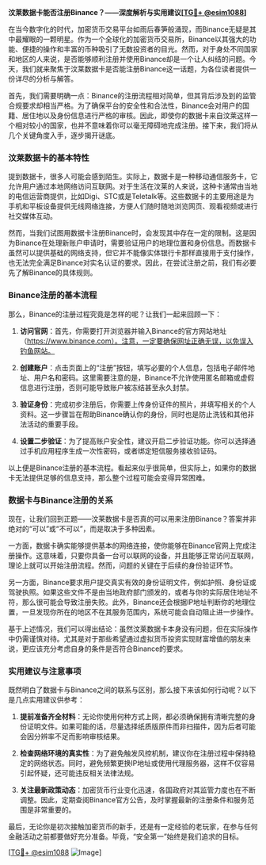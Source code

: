 **汶莱数据卡能否注册Binance？——深度解析与实用建议[[TG💪+ @esim1088](https://t.me/s/esim1088)]**

在当今数字化的时代，加密货币交易平台如雨后春笋般涌现，而Binance无疑是其中最耀眼的一颗明星。作为一个全球化的加密货币交易所，Binance以其强大的功能、便捷的操作和丰富的币种吸引了无数投资者的目光。然而，对于身处不同国家和地区的人来说，是否能够顺利注册并使用Binance却是一个让人纠结的问题。今天，我们就来聚焦于汶莱数据卡是否能注册Binance这一话题，为各位读者提供一份详尽的分析与解答。

首先，我们需要明确一点：Binance的注册流程相对简单，但其背后涉及到的监管合规要求却相当严格。为了确保平台的安全性和合法性，Binance会对用户的国籍、居住地以及身份信息进行严格的审核。因此，即使你的数据卡来自汶莱这样一个相对较小的国家，也并不意味着你可以毫无障碍地完成注册。接下来，我们将从几个关键角度入手，逐步揭开谜底。

### 汶莱数据卡的基本特性

提到数据卡，很多人可能会感到陌生。实际上，数据卡是一种移动通信服务卡，它允许用户通过本地网络访问互联网。对于生活在汶莱的人来说，这种卡通常由当地的电信运营商提供，比如Digi、STC或是Teletalk等。这些数据卡的主要用途是为手机和平板设备提供无线网络连接，方便人们随时随地浏览网页、观看视频或进行社交媒体互动。

然而，当我们试图用数据卡注册Binance时，会发现其中存在一定的限制。这是因为Binance在处理新账户申请时，需要验证用户的地理位置和身份信息。而数据卡虽然可以提供基础的网络支持，但它并不能像实体银行卡那样直接用于支付操作，也无法完全满足Binance对实名认证的要求。因此，在尝试注册之前，我们有必要先了解Binance的具体规则。

### Binance注册的基本流程

那么，Binance的注册过程究竟是怎样的呢？让我们一起来回顾一下：

1. **访问官网**：首先，你需要打开浏览器并输入Binance的官方网站地址（https://www.binance.com）。注意，一定要确保网址正确无误，以免误入钓鱼网站。
   
2. **创建账户**：点击页面上的“注册”按钮，填写必要的个人信息，包括电子邮件地址、用户名和密码。这里需要注意的是，Binance不允许使用匿名邮箱或虚假信息进行注册，否则可能导致账户被冻结甚至永久封禁。

3. **验证身份**：完成初步注册后，你需要上传身份证件的照片，并填写相关的个人资料。这一步骤旨在帮助Binance确认你的身份，同时也是防止洗钱和其他非法活动的重要手段。

4. **设置二步验证**：为了提高账户安全性，建议开启二步验证功能。你可以选择通过手机应用程序生成一次性密码，或者绑定短信服务接收验证码。

以上便是Binance注册的基本流程。看起来似乎很简单，但实际上，如果你的数据卡无法提供足够的信息支持，那么整个过程可能会变得异常困难。

### 数据卡与Binance注册的关系

现在，让我们回到正题——汶莱数据卡是否真的可以用来注册Binance？答案并非绝对的“可以”或“不可以”，而是取决于多种因素。

一方面，数据卡确实能够提供基本的网络连接，使你能够在Binance官网上完成注册操作。这意味着，只要你具备一台可以联网的设备，并且能够正常访问互联网，理论上就可以开始注册流程。然而，问题的关键在于后续的身份验证环节。

另一方面，Binance要求用户提交真实有效的身份证明文件，例如护照、身份证或驾驶执照。如果这些文件不是由当地政府部门颁发的，或者与你的实际居住地址不符，那么很可能会导致注册失败。此外，Binance还会根据IP地址判断你的地理位置，一旦发现你所在的地区不在其服务范围内，系统可能会自动阻止进一步操作。

基于上述情况，我们可以得出结论：虽然汶莱数据卡本身没有问题，但在实际操作中仍需谨慎对待。尤其是对于那些希望通过虚拟货币投资实现财富增值的朋友来说，更应该充分考虑自身的条件是否符合Binance的要求。

### 实用建议与注意事项

既然明白了数据卡与Binance之间的联系与区别，那么接下来该如何行动呢？以下是几点实用建议供参考：

1. **提前准备齐全材料**：无论你使用何种方式上网，都必须确保拥有清晰完整的身份证明文件。如果可能的话，尽量选择纸质版原件而非扫描件，因为后者可能会因分辨率不足而影响审核结果。

2. **检查网络环境的真实性**：为了避免触发风控机制，建议你在注册过程中保持稳定的网络状态。同时，避免频繁更换IP地址或使用代理服务器，这样不仅容易引起怀疑，还可能违反相关法律法规。

3. **关注最新政策动态**：加密货币行业变化迅速，各国政府对其监管力度也在不断调整。因此，定期查阅Binance官方公告，及时掌握最新的注册条件和服务范围是非常重要的。

最后，无论你是初次接触加密货币的新手，还是有一定经验的老玩家，在参与任何金融活动之前都要做好充分准备。毕竟，“安全第一”始终是我们追求的目标。

[[TG💪+ @esim1088](https://t.me/s/esim1088) ![Image](https://i.postimg.cc/4NQfJmqS/Snipaste-2025-05-13-00-14-12.png)]